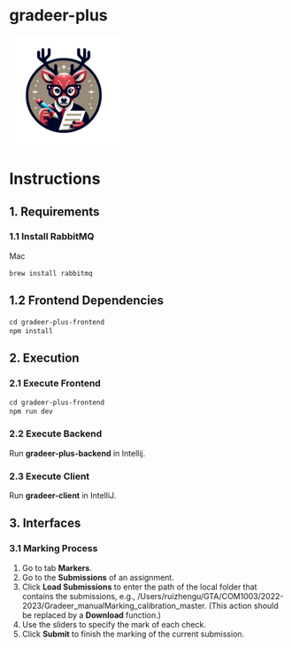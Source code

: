 # gradeer-plus

<img src="./gradeer-plus-frontend/public/favicon.png" alt="Description" width="200">  

# Instructions

## 1. Requirements

### 1.1 Install RabbitMQ

Mac

```
brew install rabbitmq
```

## 1.2 Frontend Dependencies

```
cd gradeer-plus-frontend
npm install
```

## 2. Execution

### 2.1 Execute Frontend

```
cd gradeer-plus-frontend
npm run dev
```

### 2.2 Execute Backend

Run **gradeer-plus-backend** in Intellij.

### 2.3 Execute Client

Run **gradeer-client** in IntelliJ.

## 3. Interfaces

### 3.1 Marking Process

1. Go to tab **Markers**.
2. Go to the **Submissions** of an assignment.
3. Click **Load Submissions** to enter the path of the local folder that contains the submissions, e.g., /Users/ruizhengu/GTA/COM1003/2022-2023/Gradeer_manualMarking_calibration_master. (This action should be replaced by a **Download** function.)
4. Use the sliders to specify the mark of each check.
5. Click **Submit** to finish the marking of the current submission.